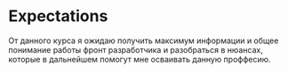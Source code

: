 # Expectations



От данного курса я ожидаю получить максимум информации и общее понимание работы фронт разработчика и разобраться в нюансах, которые в дальнейшем помогут мне осваивать данную проффесию.
